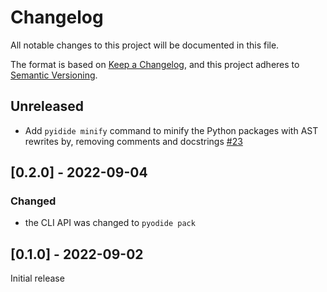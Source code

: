 # Changelog
All notable changes to this project will be documented in this file.

The format is based on [Keep a Changelog](https://keepachangelog.com/en/1.0.0/),
and this project adheres to [Semantic Versioning](https://semver.org/spec/v2.0.0.html).

## Unreleased
 - Add `pyidide minify` command to minify the Python packages with AST rewrites by,
   removing comments and docstrings
   [#23](https://github.com/pyodide/pyodide-pack/pull/23)

## [0.2.0] - 2022-09-04

### Changed

 - the CLI API was changed to `pyodide pack`

## [0.1.0] - 2022-09-02

Initial release
